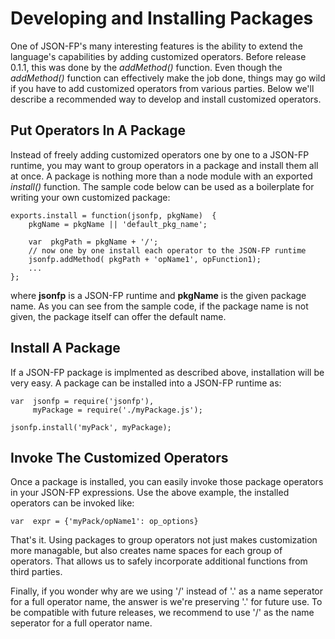 Developing and Installing Packages
==================================

One of JSON-FP's many interesting features is the ability to extend the language's capabilities by adding customized operators. Before release 0.1.1, this was done by the _addMethod()_ function. Even though the _addMethod()_ function can effectively make the job done, things may go wild if you have to add customized operators from various parties. Below we'll describe a recommended way to develop and install customized operators.

## Put Operators In A Package
Instead of freely adding customized operators one by one to a JSON-FP runtime, you may want to group operators in a package and install them all at once. A package is nothing more than a node module with an exported _install()_ function. The sample code below can be used as a boilerplate for writing your own customized package:

    exports.install = function(jsonfp, pkgName)  {
        pkgName = pkgName || 'default_pkg_name';

        var  pkgPath = pkgName + '/';
        // now one by one install each operator to the JSON-FP runtime
        jsonfp.addMethod( pkgPath + 'opName1', opFunction1);
        ...
    };

where **jsonfp** is a JSON-FP runtime and **pkgName** is the given package name. As you can see from the sample code, if the package name is not given, the package itself can offer the default name.

## Install A Package
If a JSON-FP package is implmented as described above, installation will be very easy. A package can be installed into a JSON-FP runtime as:

    var  jsonfp = require('jsonfp'),
         myPackage = require('./myPackage.js');

    jsonfp.install('myPack', myPackage);


## Invoke The Customized Operators
Once a package is installed, you can easily invoke those package operators in your JSON-FP expressions. Use the above example, the installed operators can be invoked like:

    var  expr = {'myPack/opName1': op_options}

That's it. Using packages to group operators not just makes customization more managable, but also creates name spaces for each group of operators. That allows us to safely incorporate additional functions from third parties.

Finally, if you wonder why are we using '/' instead of '.' as a name seperator for a full operator name, the answer is we're preserving '.' for future use. To be compatible with future releases, we recommend to use '/' as the name seperator for a full operator name.